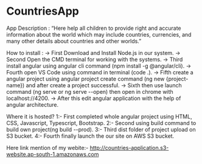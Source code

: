 # CountriesApp

App Description : 
                 “Here help all children to provide right and accurate information about 
                 the world which may include countries, currencies, and many other details 
                 about countries and other worlds.”

How to install : 
-> First Download and Install Node.js in our system.
-> Second Open the CMD terminal for working with the systems.
-> Third install angular using angular cli command (npm install -g @angular/cli).
-> Fourth open VS Code using command in terminal (code .).
-> Fifth create a angular project using angular project create command (ng new {project-name}) and after create a project successful.
-> Sixth then use launch command (ng serve or ng serve --open) then open in chrome with localhost://4200.
-> After this edit angular application with the help of angular architecture.

Where it is hosted?
1:- First completed whole angular project using HTML, CSS, Javascript, Typescript, Bootstrap.
2:- Second using build command to build own project(ng build --prod).
3:- Third dist folder of project upload on S3 bucket.
4:- Fourth finally launch the our site on AWS S3 bucket.

Here link mention of my webite:-
http://countries-application.s3-website.ap-south-1.amazonaws.com
